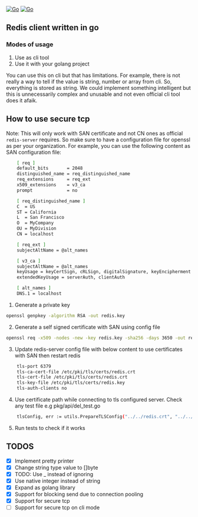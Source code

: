 [![Go](https://img.shields.io/badge/go-1.22.4-blue.svg)](https://golang.org/)
[![Go](https://img.shields.io/badge/version-1.0.0-purple.svg)](https://golang.org/)

## Redis client written in go

### Modes of usage
1. Use as cli tool
2. Use it with your golang project



You can use this on cli but that has limitations. For example, there is not really a way to tell if the value is string, number or array from cli. So, everything is stored as string. We could implement something intelligent but this is unnecessarily complex and unusable and not even official cli tool does it afaik.

## How to use secure tcp
Note: This will only work with SAN certificate and not CN ones as official `redis-server` requires. So make sure to have a configuration file for openssl as per your organization.
For example, you can use the following content as SAN configuration file:
```bash
    [ req ]
    default_bits       = 2048
    distinguished_name = req_distinguished_name
    req_extensions     = req_ext
    x509_extensions    = v3_ca
    prompt             = no

    [ req_distinguished_name ]
    C  = US
    ST = California
    L  = San Francisco
    O  = MyCompany
    OU = MyDivision
    CN = localhost

    [ req_ext ]
    subjectAltName = @alt_names

    [ v3_ca ]
    subjectAltName = @alt_names
    keyUsage = keyCertSign, cRLSign, digitalSignature, keyEncipherment
    extendedKeyUsage = serverAuth, clientAuth

    [ alt_names ]
    DNS.1 = localhost
```

1. Generate a private key
```bash
openssl genpkey -algorithm RSA -out redis.key
```
2. Generate a self signed certificate with SAN using config file 
```bash
openssl req -x509 -nodes -new -key redis.key -sha256 -days 3650 -out redis.crt -config openssl.cnf
```

3. Update redis-server config file with below content to use certificates with SAN then restart redis
```bash
    tls-port 6379
    tls-ca-cert-file /etc/pki/tls/certs/redis.crt
    tls-cert-file /etc/pki/tls/certs/redis.crt
    tls-key-file /etc/pki/tls/certs/redis.key
    tls-auth-clients no
```

4. Use certificate path while connecting to tls configured server. Check any test file e.g pkg/api/del_test.go
```bash
	tlsConfig, err := utils.PrepareTLSConfig("../../redis.crt", "../../redis.key")
```

5. Run tests to check if it works

## TODOS

- [x] Implement pretty printer
- [x] Change string type value to []byte
- [x] TODO: Use \_ instead of ignoring
- [x] Use native integer instead of string
- [x] Expand as golang library
- [x] Support for blocking send due to connection pooling
- [x] Support for secure tcp
- [ ] Support for secure tcp on cli mode
